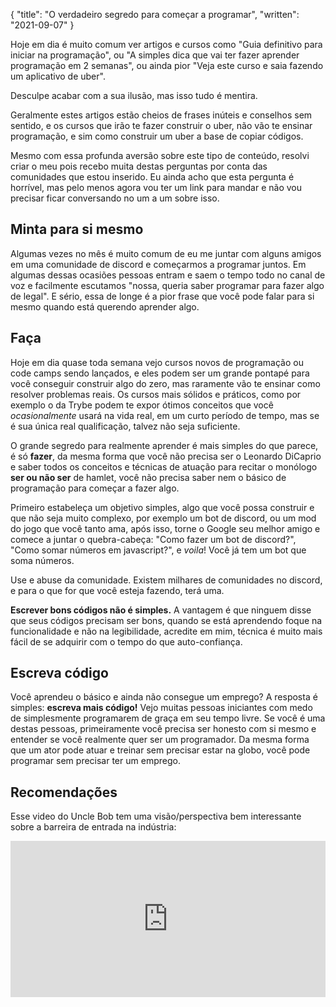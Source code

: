 {
    "title": "O verdadeiro segredo para começar a programar",
    "written": "2021-09-07"
}

Hoje em dia é muito comum ver artigos e cursos como "Guia definitivo para iniciar na programação", ou "A simples dica que vai ter fazer aprender programação em 2 semanas", ou ainda pior "Veja este curso e saia fazendo um aplicativo de uber".

Desculpe acabar com a sua ilusão, mas isso tudo é mentira.

Geralmente estes artigos estão cheios de frases inúteis e conselhos sem sentido, e os cursos que irão te fazer construir o uber, não vão te ensinar programação, e sim como construir um uber a base de copiar códigos.

Mesmo com essa profunda aversão sobre este tipo de conteúdo, resolvi criar o meu pois recebo muita destas perguntas por conta das comunidades que estou inserido. Eu ainda acho que esta pergunta é horrível, mas pelo menos agora vou ter um link para mandar e não vou precisar ficar conversando no um a um sobre isso.

## Minta para si mesmo

Algumas vezes no mês é muito comum de eu me juntar com alguns amigos em uma comunidade de discord e começarmos a programar juntos. Em algumas dessas ocasiões pessoas entram e saem o tempo todo no canal de voz e facilmente escutamos "nossa, queria saber programar para fazer algo de legal". E sério, essa de longe é a pior frase que você pode falar para si mesmo quando está querendo aprender algo.

## Faça

Hoje em dia quase toda semana vejo cursos novos de programação ou code camps sendo lançados, e eles podem ser um grande pontapé para você conseguir construir algo do zero, mas raramente vão te ensinar como resolver problemas reais. Os cursos mais sólidos e práticos, como por exemplo o da Trybe podem te expor ótimos conceitos que você *ocasionalmente* usará na vida real, em um curto período de tempo, mas se é sua única real qualificação, talvez não seja suficiente. 

O grande segredo para realmente aprender é mais simples do que parece, é só **fazer**, da mesma forma que você não precisa ser o Leonardo DiCaprio e saber todos os conceitos e técnicas de atuação para recitar o monólogo **ser ou não ser** de hamlet, você não precisa saber nem o básico de programação para começar a fazer algo.

Primeiro estabeleça um objetivo simples, algo que você possa construir e que não seja muito complexo, por exemplo um bot de discord, ou um mod do jogo que você tanto ama, após isso, torne o Google seu melhor amigo e comece a juntar o quebra-cabeça: "Como fazer um bot de discord?", "Como somar números em javascript?", e *voila*! Você já tem um bot que soma números.

Use e abuse da comunidade. Existem milhares de comunidades no discord, e para o que for que você esteja fazendo, terá uma.

**Escrever bons códigos não é simples.** A vantagem é que ninguem disse que seus códigos precisam ser bons, quando se está aprendendo foque na funcionalidade e não na legibilidade, acredite em mim, técnica é muito mais fácil de se adquirir com o tempo do que auto-confiança.

## Escreva código

Você aprendeu o básico e ainda não consegue um emprego? A resposta é simples: **escreva mais código!** Vejo muitas pessoas iniciantes com medo de simplesmente programarem de graça em seu tempo livre. Se você é uma destas pessoas, primeiramente você precisa ser honesto com si mesmo e entender se você realmente quer ser um programador. Da mesma forma que um ator pode atuar e treinar sem precisar estar na globo, você pode programar sem precisar ter um emprego.

## Recomendações

Esse video do Uncle Bob tem uma visão/perspectiva bem interessante sobre a barreira de entrada na indústria:

<iframe width="100%" height="250px" src="https://www.youtube.com/embed/ecIWPzGEbFc" frameborder="0">
</iframe>
